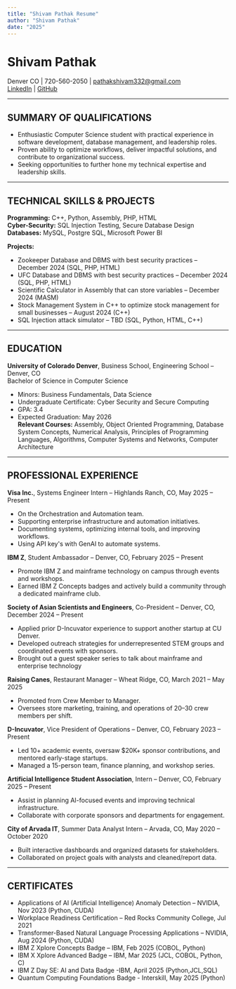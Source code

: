 ```yaml
---
title: "Shivam Pathak Resume"
author: "Shivam Pathak"
date: "2025"
---
```


# Shivam Pathak  
Denver CO | 720-560-2050 | pathakshivam332@gmail.com  
[LinkedIn](https://linkedin.com/in/shivampathak4568/) | [GitHub](https://github.com/2h1vam12)  

---

## SUMMARY OF QUALIFICATIONS
- Enthusiastic Computer Science student with practical experience in software development, database management, and leadership roles.  
- Proven ability to optimize workflows, deliver impactful solutions, and contribute to organizational success.  
- Seeking opportunities to further hone my technical expertise and leadership skills.

---

## TECHNICAL SKILLS & PROJECTS
**Programming:** C++, Python, Assembly, PHP, HTML  
**Cyber-Security:** SQL Injection Testing, Secure Database Design  
**Databases:** MySQL, Postgre SQL, Microsoft Power BI  

**Projects:**  
- Zookeeper Database and DBMS with best security practices – December 2024 (SQL, PHP, HTML)  
- UFC Database and DBMS with best security practices – December 2024 (SQL, PHP, HTML)  
- Scientific Calculator in Assembly that can store variables – December 2024 (MASM)  
- Stock Management System in C++ to optimize stock management for small businesses – August 2024 (C++)  
- SQL Injection attack simulator – TBD (SQL, Python, HTML, C++)

---

## EDUCATION
**University of Colorado Denver**, Business School, Engineering School – Denver, CO  
Bachelor of Science in Computer Science  
- Minors: Business Fundamentals, Data Science  
- Undergraduate Certificate: Cyber Security and Secure Computing  
- GPA: 3.4  
- Expected Graduation: May 2026  
**Relevant Courses:** Assembly, Object Oriented Programming, Database System Concepts, Numerical Analysis, Principles of Programming Languages, Algorithms, Computer Systems and Networks, Computer Architecture

---

## PROFESSIONAL EXPERIENCE
**Visa Inc.**, Systems Engineer Intern – Highlands Ranch, CO, May 2025 – Present
- On the Orchestration and Automation team.
- Supporting enterprise infrastructure and automation initiatives.  
- Documenting systems, optimizing internal tools, and improving workflows.
- Using API key's with GenAI to automate systems. 

**IBM Z**, Student Ambassador – Denver, CO, February 2025 – Present  
- Promote IBM Z and mainframe technology on campus through events and workshops.  
- Earned IBM Z Concepts badges and actively build a community through a dedicated mainframe club.

**Society of Asian Scientists and Engineers**, Co-President – Denver, CO, December 2024 – Present  
- Applied prior D-Incuvator experience to support another startup at CU Denver.  
- Developed outreach strategies for underrepresented STEM groups and coordinated events with sponsors.
- Brought out a guest speaker series to talk about mainframe and enterprise technology

**Raising Canes**, Restaurant Manager – Wheat Ridge, CO, March 2021 – May 2025
- Promoted from Crew Member to Manager.  
- Oversees store marketing, training, and operations of 20–30 crew members per shift.

**D-Incuvator**, Vice President of Operations – Denver, CO, February 2023 – Present  
- Led 10+ academic events, oversaw $20K+ sponsor contributions, and mentored early-stage startups.  
- Managed a 15-person team, finance planning, and workshop series.

**Artificial Intelligence Student Association**, Intern – Denver, CO, February 2025 – Present  
- Assist in planning AI-focused events and improving technical infrastructure.  
- Collaborate with corporate sponsors and departments for engagement.

**City of Arvada IT**, Summer Data Analyst Intern – Arvada, CO, May 2020 – October 2020  
- Built interactive dashboards and organized datasets for stakeholders.  
- Collaborated on project goals with analysts and cleaned/report data.

---

## CERTIFICATES
- Applications of AI (Artificial Intelligence) Anomaly Detection – NVIDIA, Nov 2023 (Python, CUDA)  
- Workplace Readiness Certification – Red Rocks Community College, Jul 2021  
- Transformer-Based Natural Language Processing Applications – NVIDIA, Aug 2024 (Python, CUDA)  
- IBM Z Xplore Concepts Badge – IBM, Feb 2025 (COBOL, Python)  
- IBM X Xplore Advanced Badge – IBM, Mar 2025 (JCL, COBOL, Python, C)
- IBM Z Day SE: AI and Data Badge -IBM, April 2025 (Python,JCL,SQL)
- Quantum Computing Foundations Badge - Interskill, May 2025 (Python) 
